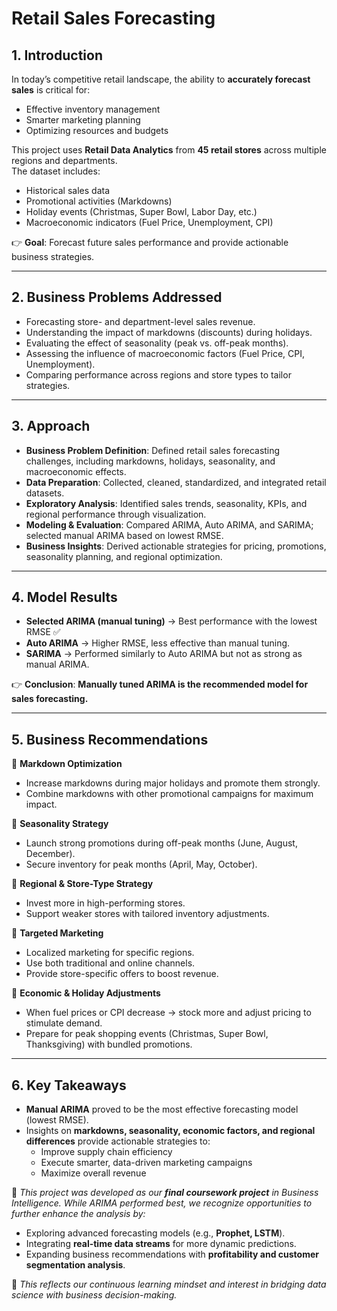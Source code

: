 # Retail Sales Forecasting

## 1. Introduction  
In today’s competitive retail landscape, the ability to **accurately forecast sales** is critical for:  
- Effective inventory management  
- Smarter marketing planning  
- Optimizing resources and budgets  

This project uses **Retail Data Analytics** from **45 retail stores** across multiple regions and departments.  
The dataset includes:  
- Historical sales data  
- Promotional activities (Markdowns)  
- Holiday events (Christmas, Super Bowl, Labor Day, etc.)  
- Macroeconomic indicators (Fuel Price, Unemployment, CPI)  

👉 **Goal**: Forecast future sales performance and provide actionable business strategies.  

---

## 2. Business Problems Addressed  
- Forecasting store- and department-level sales revenue.  
- Understanding the impact of markdowns (discounts) during holidays.  
- Evaluating the effect of seasonality (peak vs. off-peak months).  
- Assessing the influence of macroeconomic factors (Fuel Price, CPI, Unemployment).  
- Comparing performance across regions and store types to tailor strategies.  

---

## 3. Approach  
- **Business Problem Definition**: Defined retail sales forecasting challenges, including markdowns, holidays, seasonality, and macroeconomic effects.  
- **Data Preparation**: Collected, cleaned, standardized, and integrated retail datasets.  
- **Exploratory Analysis**: Identified sales trends, seasonality, KPIs, and regional performance through visualization.  
- **Modeling & Evaluation**: Compared ARIMA, Auto ARIMA, and SARIMA; selected manual ARIMA based on lowest RMSE.  
- **Business Insights**: Derived actionable strategies for pricing, promotions, seasonality planning, and regional optimization.  

---

## 4. Model Results  
- **Selected ARIMA (manual tuning)** → Best performance with the lowest RMSE ✅  
- **Auto ARIMA** → Higher RMSE, less effective than manual tuning.  
- **SARIMA** → Performed similarly to Auto ARIMA but not as strong as manual ARIMA.  

👉 **Conclusion**: **Manually tuned ARIMA is the recommended model for sales forecasting.**  

---

## 5. Business Recommendations  
🔹 **Markdown Optimization**  
- Increase markdowns during major holidays and promote them strongly.  
- Combine markdowns with other promotional campaigns for maximum impact.  

🔹 **Seasonality Strategy**  
- Launch strong promotions during off-peak months (June, August, December).  
- Secure inventory for peak months (April, May, October).  

🔹 **Regional & Store-Type Strategy**  
- Invest more in high-performing stores.  
- Support weaker stores with tailored inventory adjustments.  

🔹 **Targeted Marketing**  
- Localized marketing for specific regions.  
- Use both traditional and online channels.  
- Provide store-specific offers to boost revenue.  

🔹 **Economic & Holiday Adjustments**  
- When fuel prices or CPI decrease → stock more and adjust pricing to stimulate demand.  
- Prepare for peak shopping events (Christmas, Super Bowl, Thanksgiving) with bundled promotions.  

---

## 6. Key Takeaways  
- **Manual ARIMA** proved to be the most effective forecasting model (lowest RMSE).  
- Insights on **markdowns, seasonality, economic factors, and regional differences** provide actionable strategies to:  
  - Improve supply chain efficiency  
  - Execute smarter, data-driven marketing campaigns  
  - Maximize overall revenue  

📌 *This project was developed as our **final coursework project** in Business Intelligence. While ARIMA performed best, we recognize opportunities to further enhance the analysis by:*  
- Exploring advanced forecasting models (e.g., **Prophet, LSTM**).  
- Integrating **real-time data streams** for more dynamic predictions.  
- Expanding business recommendations with **profitability and customer segmentation analysis**.  

🚀 *This reflects our continuous learning mindset and interest in bridging data science with business decision-making.*  
